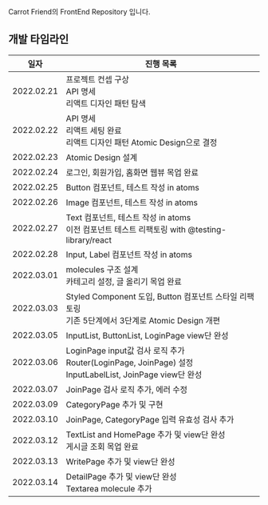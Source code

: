 Carrot Friend의 FrontEnd Repository 입니다.

## 개발 타임라인
|일자|진행 목록|
|:---:|---|
|2022.02.21|프로젝트 컨셉 구상<br/>API 명세<br/>리액트 디자인 패턴 탐색|
|2022.02.22|API 명세<br/>리액트 세팅 완료<br/>리액트 디자인 패턴 Atomic Design으로 결정|
|2022.02.23|Atomic Design 설계|
|2022.02.24|로그인, 회원가입, 홈화면 웹뷰 목업 완료|
|2022.02.25|Button 컴포넌트, 테스트 작성 in atoms|
|2022.02.26|Image 컴포넌트, 테스트 작성 in atoms|
|2022.02.27|Text 컴포넌트, 테스트 작성 in atoms<br/>이전 컴포넌트 테스트 리팩토링 with @testing-library/react|
|2022.02.28|Input, Label 컴포넌트 작성 in atoms|
|2022.03.01|molecules 구조 설계<br/>카테고리 설정, 글 올리기 목업 완료|
|2022.03.03|Styled Component 도입, Button 컴포넌트 스타일 리팩토링<br/>기존 5단계에서 3단계로 Atomic Design 개편|
|2022.03.05|InputList, ButtonList, LoginPage view단 완성|
|2022.03.06|LoginPage input값 검사 로직 추가<br/>Router(LoginPage, JoinPage) 설정<br/>InputLabelList, JoinPage view단 완성|
|2022.03.07|JoinPage 검사 로직 추가, 에러 수정|
|2022.03.09|CategoryPage 추가 및 구현|
|2022.03.10|JoinPage, CategoryPage 입력 유효성 검사 추가|
|2022.03.12|TextList and HomePage 추가 및 view단 완성<br/>게시글 조회 목업 완료
|2022.03.13|WritePage 추가 및 view단 완성
|2022.03.14|DetailPage 추가 및 view단 완성<br/>Textarea molecule 추가

